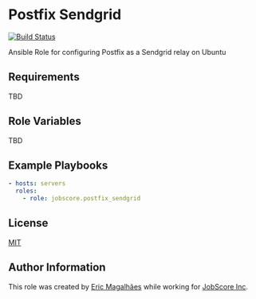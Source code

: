 # Postfix Sendgrid

[![Build Status](https://travis-ci.org/jobscore/ansible-role-postfix-sendgrid.svg?branch=master)](https://travis-ci.org/jobscore/ansible-role-postfix-sendgrid)

Ansible Role for configuring Postfix as a Sendgrid relay on Ubuntu

## Requirements

TBD

## Role Variables

TBD

## Example Playbooks

``` yaml
- hosts: servers
  roles:
    - role: jobscore.postfix_sendgrid


```

## License


[MIT](/LICENSE)

Author Information
------------------

This role was created by [Eric Magalhães](https://emagalha.es) while working for [JobScore Inc](https://jobscore.com).
